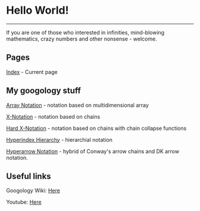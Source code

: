 # Hello World!

---

If you are one of those who interested in infinities, mind-blowing mathematics, crazy numbers and other nonsense - welcome.

## Pages

[Index]() - Current page

## My googology stuff

[Array Notation](array-notation.html) - notation based on multidimensional array

[X-Notation](x-notation.html) - notation based on chains

[Hard X-Notation](xhd-notation.html) - notation based on chains with chain collapse functions

[Hyperindex Hierarchy]() - hierarchial notation

[Hyperarrow Notation]() - hybrid of Conway's arrow chains and DK arrow notation.

## Useful links
Googology Wiki: [Here](https://googology.fandom.com/wiki/User:HyperstarAX)

Youtube: [Here](https://www.youtube.com/@hyperstar_ax)
